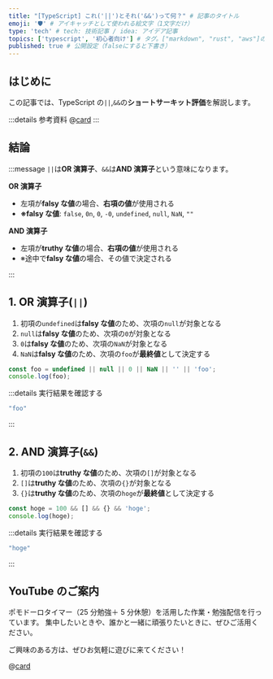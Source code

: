 ```yaml
---
title: "[TypeScript] これ('||')とそれ('&&')って何？" # 記事のタイトル
emoji: '🛡' # アイキャッチとして使われる絵文字（1文字だけ）
type: 'tech' # tech: 技術記事 / idea: アイデア記事
topics: ['typescript', '初心者向け'] # タグ。["markdown", "rust", "aws"]のように指定する
published: true # 公開設定（falseにすると下書き）
---
```


## はじめに

この記事では、TypeScript の`||`,`&&`の**ショートサーキット評価**を解説します。

:::details 参考資料
@[card](https://oukayuka.booth.pm/items/2368045)
:::

## 結論

:::message
`||`は**OR 演算子**、`&&`は**AND 演算子**という意味になります。

**OR 演算子**

- 左項が**falsy な値**の場合、**右項の値**が使用される
- **※falsy な値**: `false`, `0n`, `0`, `-0`, `undefined`, `null`, `NaN`, `""`

**AND 演算子**

- 左項が**truthy な値**の場合、**右項の値**が使用される
- ※途中で**falsy な値**の場合、その値で決定される

:::

## 1. OR 演算子(`||`)

1. 初項の`undefined`は**falsy な値**のため、次項の`null`が対象となる
2. `null`は**falsy な値**のため、次項の`0`が対象となる
3. `0`は**falsy な値**のため、次項の`NaN`が対象となる
4. `NaN`は**falsy な値**のため、次項の`foo`が**最終値**として決定する

```typescript
const foo = undefined || null || 0 || NaN || '' || 'foo';
console.log(foo);
```

:::details 実行結果を確認する

```bash
"foo"
```

:::

## 2. AND 演算子(`&&`)

1. 初項の`100`は**truthy な値**のため、次項の`[]`が対象となる
2. `[]`は**truthy な値**のため、次項の`{}`が対象となる
3. `{}`は**truthy な値**のため、次項の`hoge`が**最終値**として決定する

```typescript
const hoge = 100 && [] && {} && 'hoge';
console.log(hoge);
```

:::details 実行結果を確認する

```bash
"hoge"
```

:::

## YouTube のご案内

ポモドーロタイマー（25 分勉強＋ 5 分休憩）を活用した作業・勉強配信を行っています。
集中したいときや、誰かと一緒に頑張りたいときに、ぜひご活用ください。

ご興味のある方は、ぜひお気軽に遊びに来てください！

@[card](https://www.youtube.com/@aew2sbee)
